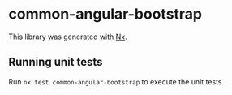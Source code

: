 # common-angular-bootstrap

This library was generated with [Nx](https://nx.dev).

## Running unit tests

Run `nx test common-angular-bootstrap` to execute the unit tests.
